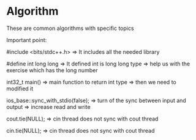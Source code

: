 # Algorithm
These are common algorithms with specific topics

Important point:

#include <bits/stdc++.h>            => It includes all the needed library

#define int long long               => It defined int is long long type => help us with the exercise which has the long number

int32_t main()                      => main function to return int type => then we need to modified it

ios_base::sync_with_stdio(false);   => turn of the sync between input and output => increase read and write

cout.tie(NULL);                     => cin thread does not sync with cout thread

cin.tie(NULL);                      => cin thread does not sync with cout thread



